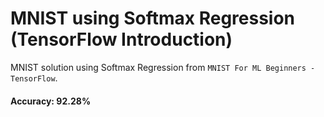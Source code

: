 # MNIST using Softmax Regression (TensorFlow Introduction)

MNIST solution using Softmax Regression from `MNIST For ML Beginners - TensorFlow`.

#### Accuracy: 92.28%
